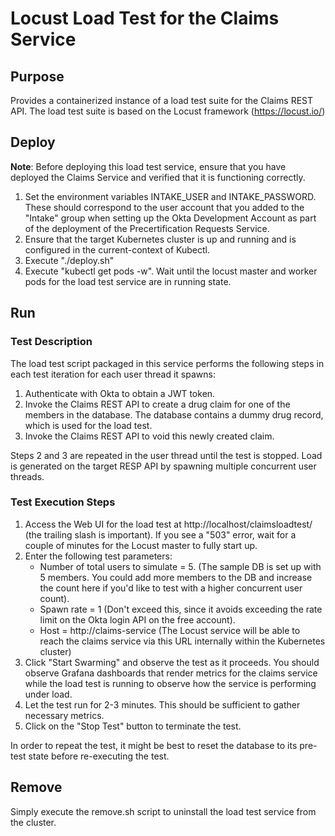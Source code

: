 # Locust Load Test for the Claims Service

## Purpose

Provides a containerized instance of a load test suite for the Claims REST API. The load test suite
is based on the Locust framework (https://locust.io/)

## Deploy

**Note**: Before deploying this load test service, ensure that you have deployed the Claims Service and
verified that it is functioning correctly.

1. Set the environment variables INTAKE_USER and INTAKE_PASSWORD. These should correspond to the user account that you
   added to the "Intake" group when setting up the Okta Development Account as part of the deployment of the
   Precertification Requests Service.
2. Ensure that the target Kubernetes cluster is up and running and is configured in the current-context of Kubectl.
3. Execute "./deploy.sh"
4. Execute "kubectl get pods -w". Wait until the locust master and worker pods for the load test service are in running state.

## Run

### Test Description
The load test script packaged in this service performs the following steps in each test iteration for each user thread it spawns:
1. Authenticate with Okta to obtain a JWT token.
2. Invoke the Claims REST API to create a drug claim for one of the members in the database. The database contains a dummy drug record, which is used for the load test.
3. Invoke the Claims REST API to void this newly created claim.

Steps 2 and 3 are repeated in the user thread until the test is stopped. Load is generated on the target RESP API by spawning multiple concurrent user threads.

### Test Execution Steps
1. Access the Web UI for the load test at http://localhost/claimsloadtest/ (the trailing slash is important). If you see a "503" error, wait for a couple of minutes for the Locust master to fully start up.
2. Enter the following test parameters:
   * Number of total users to simulate = 5. (The sample DB is set up with 5 members. You could add more members to the DB and increase the count here if you'd like to test with a higher concurrent user count).
   * Spawn rate = 1 (Don't exceed this, since it avoids exceeding the rate limit on the Okta login API on the free account).
   * Host = http://claims-service (The Locust service will be able to reach the claims service via this URL internally within the Kubernetes cluster)
3. Click "Start Swarming" and observe the test as it proceeds. You should observe Grafana dashboards that render metrics for the claims service while the load test is running to observe how the service is performing under load.
4. Let the test run for 2-3 minutes. This should be sufficient to gather necessary metrics. 
5. Click on the "Stop Test" button to terminate the test.

In order to repeat the test, it might be best to reset the database to its pre-test state before re-executing the test. 

## Remove
Simply execute the remove.sh script to uninstall the load test service from the cluster.